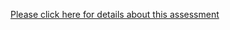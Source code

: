 [Please click here for details about this assessment](https://github.com/ben-may3031/wazoku_test/blob/test/changes_v3/readme.ipynb)

